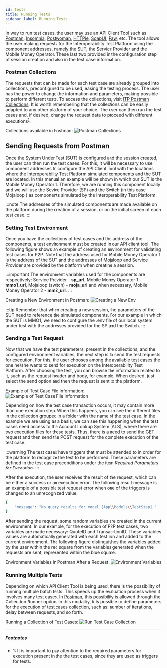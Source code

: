 ```yaml
---
id: tests
title: Running Tests
sidebar_label: Running Tests
---
```


In way to run test cases, the user may use an API Client Tool such as
[Postman](https://www.postman.com), [Insomnia](https://insomnia.rest),
[Postwoman](https://postwoman.io), [HTTPie](https://httpie.org),
[SoapUI](https://www.soapui.org), [Paw](https://paw.cloud), etc. The tool allows
the user making requests for the Interoperability Test Platform using the
component addresses, namely the SUT, the Service Provider and the Mobile Money
Operator. These last two provided in the configuration step of session creation
and also in the test case information.

### Postman Collections

The requests that can be made for each test case are already grouped into
collections, preconfigured to be used, easing the testing process. The user has
the power to change the information and parameters, making possible to perform
different tests. To access the collections, visit
[ITP Postman Collections](https://interop.gsmainclusivetechlab.io/tutorials). It
is worth remembering that the collections can be easily adapted to any other
platform of your choice. The user can then run the test cases and, if desired,
change the request data to proceed with different
executions<sup>[1](#triggers)</sup>.

Collections available in Postman:
![Postman Collections](/img/postmancollections.png)

## Sending Requests from Postman

Once the System Under Test (SUT) is configured and the session created, the user
can then run the test cases. For this, it will be necessary to use component
addresses to configure the API Client Tool with the locations where the
Interoperability Test Platform simulated components and the SUT are located. In
this manual an example will be shown in which our SUT is the Mobile Money
Operator 1. Therefore, we are running this component locally and we will use the
Sevice Provider (SP) and the Switch (in this case Mojaloop ) as components
simulated by the Interoperability Test Platform.

:::note The addresses of the simulated components are made available on the
platform during the creation of a session, or on the initial screen of each test
case. :::

### Setting Test Environment

Once you have the collections of test cases and the address of the components, a
test environment must be created in our API client tool. The following figure
shows an example of creating an environment for validating test cases for P2P.
Note that the address used for Mobile Money Operator 1 is the address of the SUT
and the addresses of Mojaloop and Service Provider are provided by the platform
when creating a session.

:::important The environment variables used for the components are respectively:
Service Provider - **sp_url**, Mobile Money Operator 1 - **mmo1_url**, Mojaloop
(switch) - **moja_url** and when necessary, Mobile Money Operator 2 -
**mm2_url**. :::

Creating a New Environment in Postman:
![Creating a New Env](/img/creatingenv.png)

:::tip Remember that when creating a new session, the parameters of the SUT need
to reference the simulated components. For our example in which the SUT is MMO1,
we need to configure the .env file of our local system under test with the
addresses provided for the SP and the Switch. :::

### Sending a Test Request

Now that we have the test parameters, present in the collections, and the
configured environment variables, the next step is to send the test requests for
execution. For this, the user chooses among the available test cases the one
he/she wants to send for execution on the Interoperability Test Platform. After
choosing the test, you can browse the information related to it, such as the
request header and body, for example. When desired, just select the send option
and then the request is sent to the platform.

Example of Test Case File Information:
![Example of Test Case File Information](/img/runtestcase.png)

Depending on how the test case transaction occurs, it may contain more than one
execution step. When this happens, you can see the different files in the
collection grouped in a folder with the name of the test case. In the example we
are using as a basis, we can see this happening when the test cases need access
to the Account Lookup System (ALS), where there are two execution files for
these tests. Thus, there is a need to send the GET request and then send the
POST request for the complete execution of the test case.

:::warning The test cases have triggers that must be attended to in order for
the platform to recognize the test to be performed. These parameters are defined
in the test case preconditions under the item _Required Parameters for
Execution_. :::

After the execution, the user receives the result of the request, which can be
either a success or an execution error. The following result message is an
example of a possible test request error when one of the triggers is changed to
an unrecognized value.

```bash
{
    "message": "No query results for model [App\\Models\\TestStep]."
}
```

After sending the request, some random variables are created in the current
environment. In our example, for the execution of P2P test cases, two variables
are made necessary: QuoteID and TransacrtionID. These variables values are
automatically generated with each test run and added to the current environment.
The following figure distinguishes the variables added by the user within the
red square from the variables generated when the requests are sent, represented
within the blue square.

Environment Variables in Postman After a Request:
![Environment Variables](/img/environmentconfig.png)

### Running Multiple Tests

Depending on which API Client Tool is being used, there is the possibility of
running multiple batch tests. This speeds up the evaluation process when it
involves many test cases. In [Postman](https://www.postman.com), this
possibility is allowed through the Collection Runner option. In this modality,
it is possible to define parameters for the execution of test cases collection,
such as: number of iterations, delay between requests, and so forth.

Running a Collection of Test Cases:
![Run Test Case Collection](/img/runcollection.png)

---

##### Footnotes

- <a name="triggers">1</a>: It is important to pay attention to the required
  parameters for execution present in the the test cases, since they are used as
  triggers for tests.
